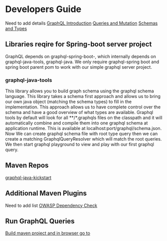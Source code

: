# Developers Guide
Need to add details
[GraphQL Introduction](https://graphql.org/learn/)
[Queries and Mutation](https://graphql.org/learn/queries/)
[Schemas and Types](https://graphql.org/learn/schema/)

## Libraries reqire for Spring-boot server project
GraphQL depends on graphql-spring-boot-, which internally depends on graphql-java-tools, graphql-java. We only require graphql-spring
boot and spring boot parent pom to work with our simple graphql server project.
### graphql-java-tools
This library allows you to build graph schema using the graphql schema language. This library takes a schema first approach and
allows us to bring our own java object (matching the schema types) to fill in the implementation. This approach allows us to have
complete control over the schema and have a good overview of what types are available. Graphql tools by default will look for all
**/*.graphqls files on the classpath and it will automatically combine and compile them into one graphql schema at application runtime.
This is available at localhost:port/graphql/schema.json.
Now We can create graphql schema file with root type query then we can create a matching GraphqlQueryResolver which will match the root
queries. We then start graphql playground to view and play with our first graphql query.
## Maven Repos
[graphql-java-kickstart](https://repo.maven.apache.org/maven2/com/graphql-java-kickstart/)
## Additional Maven Plugins
Need to add list
[OWASP Dependency Check](https://jeremylong.github.io/DependencyCheck/dependency-check-maven/)
## Run GraphQL Queries
[Build maven project and in browser go to](http://localhost:8080/graphql)
